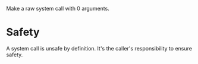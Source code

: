 Make a raw system call with 0 arguments.

# Safety

A system call is unsafe by definition.
It's the caller's responsibility to ensure safety.
